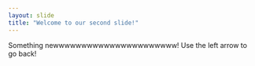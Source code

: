 ```yaml
---
layout: slide
title: "Welcome to our second slide!"
---
```

Something newwwwwwwwwwwwwwwwwwwwww!
Use the left arrow to go back!
